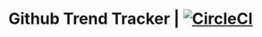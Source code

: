 # Github Trend Tracker | [![CircleCI](https://circleci.com/gh/letladi/gh-trend/tree/master.svg?style=svg)](https://circleci.com/gh/letladi/gh-trend/tree/master)
